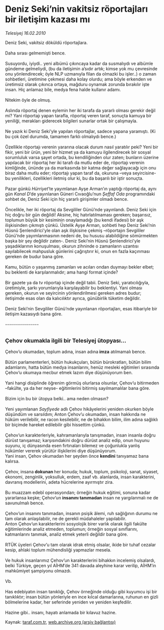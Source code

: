 # Deniz Seki’nin vakitsiz röportajları bir iletişim kazası mı

*Telesiyej 16.02.2010*

<div class="yazi">Deniz Seki, vakitsiz döküldü röportajlara. <br/><br/>Daha sırası gelmemişti bence. <br/><br/>Susuyordu, iyiydi.. yeni albümü çıkıncaya kadar da susmalıydı ve albümle gündeme gelmeliydi, (bu da iletişimin a’sıdır artık; kimse yok mu çevresinde onu yönlendirecek; öyle NLP uzmanıyla filan da olmazki bu işler..) o zaman sohbetleri, üretimine çekmesi daha kolay olurdu; ama böyle erkenden ve üretimsiz olarak çıkınca ortaya, mağduru oynamak zorunda bırakılır işte insan. Hiç anlamaz bile, medya fena halde kullanır adamı. <br/><br/>Nitekim öyle de olmuş. <br/><br/>Aslında röportaj denen eylemin her iki tarafa da yararlı olması gerekir değil mi? Yani röportajı yapan tarafla, röportaj veren taraf, sonuçta kamuya bir yeniliği, merakları giderecek bilgileri sunarlar ortak bir çalışmayla. <br/><br/>Ne yazık ki Deniz Seki’yle yapılan röportajlar, sadece yapana yaramıştı. (Ki bu çok özel durumda, tamamen farklı olmalıydı bence.) <br/><br/>Özellikle röportajı verenin yararına olacak durum nasıl yaratılır peki? Yeni bir fikir, yeni bir ürün, yeni bir hizmet ya da kamuyu ilgilendirecek bir sosyal sorumluluk varsa şayet ortada, bu kendiliğinden olur zaten; bunların üzerine yapılacak bir röportaj her iki tarafı da mutlu eder de, röportajı verenin kimliğinde, ününde ya da markasında bir katma değer sağlayacağı için onu biraz daha mutlu eder; röportajı yapan taraf da, okuruna –veya seyircisine- bu yenilikleri, özellikleri iletmiş olur ki, bu da başarılı bir iştir sonuçta. <br/><br/>Pazar günkü <i>Hürriyet</i>’te yayımlanan Ayşe Arman’ın yaptığı röportaj da, aynı gün <i>Kanal D</i>’de yayınlanan Güneri Cıvaoğlu’nun<i> Şeffaf Oda</i> programındaki sohbet de, Deniz Seki için hiç yararlı girişimler olmadı bence. <br/><br/>Öncelikle, her iki röportaj da Sevgililer Günü’nde yayınlandı. Deniz Seki için hiç doğru bir gün değildi! Aksine, hiç hatırlatılmaması gereken; başarısız, toplumun büyük bir kesiminin onaylamadığı (bu kendi ifadesi) bir aşk ilişkisinden çıkmıştı çünkü. Üstelik Ayşe Arman, sohbeti hep Deniz Seki’nin Hüsnü Şenlendirici’yle olan aşk ilişkisine çekmiş –röportajın Sevgililer Günü’nde yayımlanmasının nedeni de, bu hususu alabildiğine sömürmekten başka bir şey değildir zaten-. Deniz Seki’nin Hüsnü Şenlendirici’yle yaşadıklarının konuşulması, okurun zihninde o zamanların uzantısı sayılabilecek mahpusluk günlerini çağrıştırır ki, onun en fazla kaçınması gereken de budur bana göre. <br/><br/>Kamu, bütün o yaşanmış zamanları ve acıları ondan duymayı bekler elbet; bu beklenti de karşılanmalıdır; ama hangi format içinde? <br/><br/>Bir gazete ya da tv röportajı içinde değil tabii. Deniz Seki, yaratıcılığıyla, üretimiyle, şarkı yorumlarıyla karşılayabilir bu beklentiyi. Yani olması gereken, okurun ve seyircinin yönlendirilmesi gereken adres budur; iletişimde esas olan da kalıcılıktır ayrıca, günübirlik tüketim değildir. <br/><br/>Deniz Seki’nin Sevgililer Günü’nde yayınlanan röportajları, esas itibariyle bir iletişim kazasıydı bana göre. <br/><br/>-----------------<b></b> <br/><br/><br/><font size="4"><strong>Çehov okumakla ilgili bir Telesiyej ütopyası...</strong></font> <br/><br/>Çehov’u okumadan, toplum adına, insan adına<b> imza</b> atılmamalı bence. <br/><br/>Bütün parlamenterleri, bütün hukukçuları, bütün bürokratları, bütün bilim adamlarını, hatta bütün medya insanlarını, henüz mesleki eğitimleri sırasında Çehov’u okumaya mecbur etmek lazım diye düşünüyorum ben. <br/><br/>Yani hangi disiplinde öğrenim görmüş olurlarsa olsunlar, Çehov’u bitirmeden –fakülte, ya da her neyse- eğitimlerini bitirmiş sayılmamalılar bana göre. <br/><br/>Bizim için bu bir ütopya belki.. ama neden olmasın? <br/><br/>Yeni yayımlanan <i>Sayfiyede</i> adlı Çehov hikâyelerini yeniden okurken böyle düşündüm ve sarsıldım; Anton Çehov’u okumadan, insan hakkında ne hüküm verilebilir, ne racon kesilebilir, ne de bihakkın bilim, ilim adına sağlıklı bir biçimde hareket edilebilir gibi hissettim çünkü. <br/><br/>Çehov’un karakterleriyle, kahramanlarıyla tanışmadan, insan insanla doğru dürüst tanışamaz; karşısındakini doğru dürüst analiz edip, onun huyunu suyunu, iç dünyasında esen fırtınaları bilemez ve çoğunlukla yanlış hükümler vererek yürütür ilişkilerini diye düşünüyorum. <br/>Yani insan, Çehov okumadan her şeyden önce <b>kendini</b> tanıyamaz bana kalırsa. <br/><br/>Çehov, insana<b> dokunan </b>her konuda; hukuk, toplum, psikoloji, sanat, siyaset, ekonomi, zenginlik, yoksulluk, erdem, zaaf vb. alanlarda, insan karakterini, davranış modellerini, adeta hücrelerine ayırmıştır zira. <br/><br/>Bu muazzam edebî operasyondan; örneğin hukuk eğitimi, sonuna kadar yararlansa keşke; Çehov’un <b>insanını tanımadan</b> insan ne yargılanmalı ne de savunulmalı bence. <br/><br/>Çehov’un insanını tanımadan, insanın psişik âlemi, ruh sağlığının durumu ne tam olarak anlaşılabilir, ne de gerekli müdahaleler yapılabilir. <br/>Anton Çehov’un karakterlerini sosyolojik birer varlık olarak ilgili fakülte eğitimlerinde analiz etmeden, toplumun; örneğin sosyal sınıflarını, katmanlarını tanımak, analiz etmek yeterli değildir bana göre. <br/><br/>RTÜK üyeleri Çehov’u tam olarak idrak etmiş olsalar, ikide bir tuhaf cezalar kesip, ahlaki toplum mühendisliği yapmazlar mesela. <br/><br/>Ve hukuk insanlarımız Çehov’un karakterlerini bihakkın incelemiş olsalardı, belki Türkiye, geçen yıl AİHM’de 341 davada aleyhine karar verilip, AİHM’in mahkûmiyet şampiyonu olmazdı. <br/><br/>Vb. <br/><br/>Has edebiyatın insan tanıklığı, Çehov örneğinde olduğu gibi kuyumcu işi bir tanıklıktır; insan bütün yönleriyle en ince kılcal damarlarına, ruhunun en gizli bölmelerine kadar, her seferinde yeniden ve yeniden keşfedilir. <br/><br/>Hazine gibi.. insanı, hayatı anlamada bir kılavuz hazine.
              </div>

Kaynak: [taraf.com.tr](http://www.taraf.com.tr:80/makale/10071.htm), [web.archive.org (arşiv bağlantısı)](http://web.archive.org/web/20100322224454/http://www.taraf.com.tr:80/makale/10071.htm)
